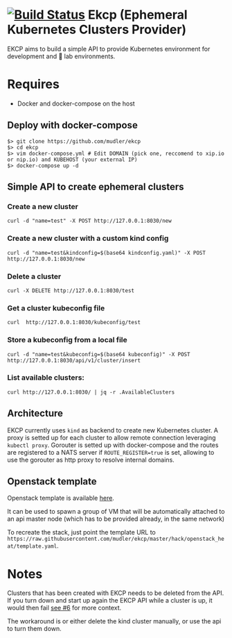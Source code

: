 # [![Build Status](https://travis-ci.org/mudler/ekcp.svg?branch=master)](https://travis-ci.org/mudler/ekcp) Ekcp (Ephemeral Kubernetes Clusters Provider)

EKCP aims to build a simple API to provide Kubernetes environment for development and :rocket: lab environments.

# Requires

- Docker and docker-compose on the host

## Deploy with docker-compose

    $> git clone https://github.com/mudler/ekcp
    $> cd ekcp
    $> vim docker-compose.yml # Edit DOMAIN (pick one, reccomend to xip.io or nip.io) and KUBEHOST (your external IP)
    $> docker-compose up -d

## Simple API to create ephemeral clusters

### Create a new cluster

    curl -d "name=test" -X POST http://127.0.0.1:8030/new
    
### Create a new cluster with a custom kind config

    curl -d "name=test&kindconfig=$(base64 kindconfig.yaml)" -X POST http://127.0.0.1:8030/new

### Delete a cluster

    curl -X DELETE http://127.0.0.1:8030/test

### Get a cluster kubeconfig file

    curl  http://127.0.0.1:8030/kubeconfig/test

### Store a kubeconfig from a local file

    curl -d "name=test&kubeconfig=$(base64 kubeconfig)" -X POST http://127.0.0.1:8030/api/v1/cluster/insert
    
### List available clusters:

    curl http://127.0.0.1:8030/ | jq -r .AvailableClusters

## Architecture

EKCP currently uses ```kind``` as backend to create new Kubernetes cluster. A proxy is setted up for each cluster to allow remote connection leveraging ```kubectl proxy```. Gorouter is setted up with docker-compose and the routes are registered to a NATS server if ```ROUTE_REGISTER=true``` is set, allowing to use the gorouter as http proxy to resolve internal domains.

## Openstack template

Openstack template is available [here](https://github.com/mudler/ekcp/tree/master/hack/openstack_heat).

It can be used to spawn a group of VM that will be automatically attached to an api master node (which has to be provided already, in the same network)

To recreate the stack, just point the template URL to `https://raw.githubusercontent.com/mudler/ekcp/master/hack/openstack_heat/template.yaml`.

# Notes

Clusters that has been created with EKCP needs to be deleted from the API. If you turn down and start up again the EKCP API while a cluster is up, it would then fail [see #6](https://github.com/mudler/ekcp/issues/6) for more context.

The workaround is or either delete the kind cluster manually, or use the api to turn them down.
